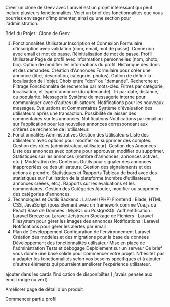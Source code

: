 Créer un clone de Geev avec Laravel est un projet intéressant qui peut inclure plusieurs fonctionnalités. Voici un brief des fonctionnalités que vous pourriez envisager d'implémenter, ainsi qu'une section pour l'administration.

Brief du Projet : Clone de Geev
1. Fonctionnalités Utilisateur
Inscription et Connexion
Formulaire d'inscription avec validation (nom, email, mot de passe).
Connexion avec email et mot de passe.
Réinitialisation de mot de passe.
Profil Utilisateur
Page de profil avec informations personnelles (nom, photo, bio).
Option de modifier les informations du profil.
Historique des dons et des demandes.
Création d'Annonces
Formulaire pour créer une annonce (titre, description, catégorie, photos).
Option de définir la localisation de l'objet.
Choix entre "don" ou "demande".
Recherche et Filtrage
Fonctionnalité de recherche par mots-clés.
Filtres par catégorie, localisation, et type d'annonce (don/demande).
Tri par date, distance, ou popularité.
Messagerie
Système de messagerie interne pour communiquer avec d'autres utilisateurs.
Notifications pour les nouveaux messages.
Évaluations et Commentaires
Système d'évaluation des utilisateurs après une transaction.
Possibilité de laisser des commentaires sur les annonces.
Notifications
Notifications par email ou sur l'application pour les nouvelles annonces correspondant aux critères de recherche de l'utilisateur.
2. Fonctionnalités Administratives
Gestion des Utilisateurs
Liste des utilisateurs avec options pour modifier ou supprimer des comptes.
Gestion des rôles (administrateur, utilisateur).
Gestion des Annonces
Liste des annonces avec options pour approuver, modifier ou supprimer.
Statistiques sur les annonces (nombre d'annonces, annonces actives, etc.).
Modération des Contenus
Outils pour signaler des annonces inappropriées ou des utilisateurs.
Gestion des signalements et des actions à prendre.
Statistiques et Rapports
Tableau de bord avec des statistiques sur l'utilisation de la plateforme (nombre d'utilisateurs, annonces créées, etc.).
Rapports sur les évaluations et les commentaires.
Gestion des Catégories
Ajouter, modifier ou supprimer des catégories d'annonces.
3. Technologies et Outils
Backend : Laravel (PHP)
Frontend : Blade, HTML, CSS, JavaScript (possiblement avec un framework comme Vue.js ou React)
Base de Données : MySQL ou PostgreSQL
Authentification : Laravel Breeze ou Laravel Jetstream
Stockage de Fichiers : Laravel Filesystem pour gérer les images des annonces
Notifications : Laravel Notifications pour gérer les alertes par email
4. Plan de Développement
Configuration de l'environnement Laravel
Création des modèles et des migrations pour la base de données
Développement des fonctionnalités utilisateur
Mise en place de l'administration
Tests et débogage
Déploiement sur un serveur
Ce brief vous donne une base solide pour commencer votre projet. N'hésitez pas à adapter les fonctionnalités selon vos besoins spécifiques et à ajouter d'autres éléments qui pourraient améliorer l'expérience utilisateur.



ajouter dans les cards l'indication de disponibiltés ( j'avais pensée aux emoji rouge ou vert)

Améliorer page de détail d'un produit

Commencer partie profil 
